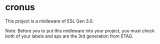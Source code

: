 # cronus
This project is a midleware of ESL Gen 3.0.

Note: Before you to put this midleware into your project, you must check both of your labels and aps are the 3rd generation from ETAG.